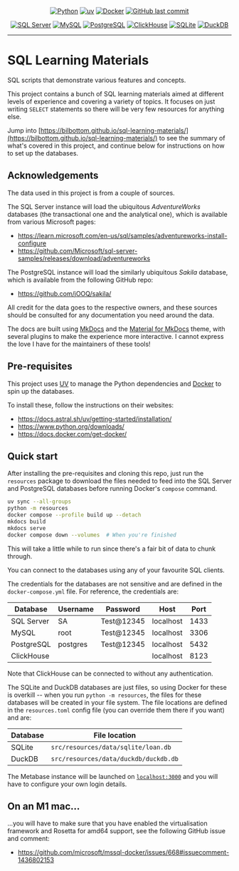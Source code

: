 <div align="center">

[![Python](https://img.shields.io/badge/Python-3.11+-blue.svg)](https://www.python.org/downloads/)
[![uv](https://img.shields.io/endpoint?url=https://raw.githubusercontent.com/astral-sh/uv/main/assets/badge/v0.json)](https://github.com/astral-sh/uv)
[![Docker](https://img.shields.io/badge/Docker-24.0.5-blue.svg)](https://www.docker.com/)
[![GitHub last commit](https://img.shields.io/github/last-commit/Bilbottom/sql-learning-materials)](https://shields.io/badges/git-hub-last-commit-by-committer)

[![SQL Server](https://img.shields.io/badge/SQL%20Server-2022-teal.svg)](https://www.microsoft.com/en-gb/sql-server/sql-server-downloads)
[![MySQL](https://img.shields.io/badge/MySQL-8.4-teal.svg)](https://dev.mysql.com/downloads/mysql/)
[![PostgreSQL](https://img.shields.io/badge/PostgreSQL-16.2-teal.svg)](https://www.postgresql.org/download/)
[![ClickHouse](https://img.shields.io/badge/ClickHouse-24.8-teal.svg)](https://clickhouse.com/docs/en/install)
[![SQLite](https://img.shields.io/badge/SQLite-3.45-teal.svg)](https://www.sqlite.org/index.html)
[![DuckDB](https://img.shields.io/badge/DuckDB-1.1-teal.svg)](https://duckdb.org/)

</div>

---

# SQL Learning Materials

SQL scripts that demonstrate various features and concepts.

This project contains a bunch of SQL learning materials aimed at different levels of experience and covering a variety of topics. It focuses on just writing `SELECT` statements so there will be very few resources for anything else.

Jump into [https://bilbottom.github.io/sql-learning-materials/](https://bilbottom.github.io/sql-learning-materials/) to see the summary of what's covered in this project, and continue below for instructions on how to set up the databases.

## Acknowledgements

The data used in this project is from a couple of sources.

The SQL Server instance will load the ubiquitous _AdventureWorks_ databases (the transactional one and the analytical one), which is available from various Microsoft pages:

- https://learn.microsoft.com/en-us/sql/samples/adventureworks-install-configure
- https://github.com/Microsoft/sql-server-samples/releases/download/adventureworks

The PostgreSQL instance will load the similarly ubiquitous _Sakila_ database, which is available from the following GitHub repo:

- https://github.com/jOOQ/sakila/

All credit for the data goes to the respective owners, and these sources should be consulted for any documentation you need around the data.

The docs are built using [MkDocs](https://www.mkdocs.org/) and the [Material for MkDocs](https://squidfunk.github.io/mkdocs-material/) theme, with several plugins to make the experience more interactive. I cannot express the love I have for the maintainers of these tools!

## Pre-requisites

This project uses [UV](https://docs.astral.sh/uv/) to manage the Python dependencies and [Docker](https://www.docker.com/) to spin up the databases.

To install these, follow the instructions on their websites:

- https://docs.astral.sh/uv/getting-started/installation/
- https://www.python.org/downloads/
- https://docs.docker.com/get-docker/

## Quick start

After installing the pre-requisites and cloning this repo, just run the `resources` package to download the files needed to feed into the SQL Server and PostgreSQL databases before running Docker's `compose` command.

```bash
uv sync --all-groups
python -m resources
docker compose --profile build up --detach
mkdocs build
mkdocs serve
docker compose down --volumes  # When you're finished
```

This will take a little while to run since there's a fair bit of data to chunk through.

You can connect to the databases using any of your favourite SQL clients.

The credentials for the databases are not sensitive and are defined in the `docker-compose.yml` file. For reference, the credentials are:

| Database   | Username | Password   | Host      | Port |
| ---------- | -------- | ---------- | --------- | ---- |
| SQL Server | SA       | Test@12345 | localhost | 1433 |
| MySQL      | root     | Test@12345 | localhost | 3306 |
| PostgreSQL | postgres | Test@12345 | localhost | 5432 |
| ClickHouse |          |            | localhost | 8123 |

Note that ClickHouse can be connected to without any authentication.

The SQLite and DuckDB databases are just files, so using Docker for these is overkill -- when you run `python -m resources`, the files for these databases will be created in your file system. The file locations are defined in the `resources.toml` config file (you can override them there if you want) and are:

| Database | File location                         |
| -------- | ------------------------------------- |
| SQLite   | `src/resources/data/sqlite/loan.db`   |
| DuckDB   | `src/resources/data/duckdb/duckdb.db` |

The Metabase instance will be launched on [`localhost:3000`](http://localhost:3000) and you will have to configure your own login details.

## On an M1 mac...

...you will have to make sure that you have enabled the virtualisation framework and Rosetta for amd64 support, see the following GitHub issue and comment:

- https://github.com/microsoft/mssql-docker/issues/668#issuecomment-1436802153
